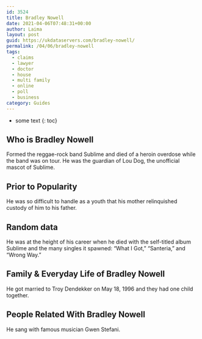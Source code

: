 ```yaml
---
id: 3524
title: Bradley Nowell
date: 2021-04-06T07:48:31+00:00
author: Laima
layout: post
guid: https://ukdataservers.com/bradley-nowell/
permalink: /04/06/bradley-nowell
tags:
  - claims
  - lawyer
  - doctor
  - house
  - multi family
  - online
  - poll
  - business
category: Guides
---
```


* some text
{: toc}


## Who is Bradley Nowell
                  
                  
                  
Formed the reggae-rock band Sublime and died of a heroin overdose while the band was on tour. He was the guardian of Lou Dog, the unofficial mascot of Sublime.
                  
              
            
              
            
                
                
                
## Prior to Popularity
                  
                  
                  
He was so difficult to handle as a youth that his mother relinquished custody of him to his father.
                  
              
            
              
            
                
                
                
## Random data
                  
                  
                  
He was at the height of his career when he died with the self-titled album Sublime and the many singles it spawned: &#8220;What I Got,&#8221; &#8220;Santeria,&#8221; and &#8220;Wrong Way.&#8221;
                  
              
            
              
            
                
                
                
## Family & Everyday Life of Bradley Nowell
                  
                  
                  
He got married to Troy Dendekker on May 18, 1996 and they had one child together.
                  
              
            
              
            
                
                
                
## People Related With Bradley Nowell
                  
                  
                  
He sang with famous musician Gwen Stefani.
                  
              
            
              
            
                
              
            
              
              
            
            
              
            
          
          
          